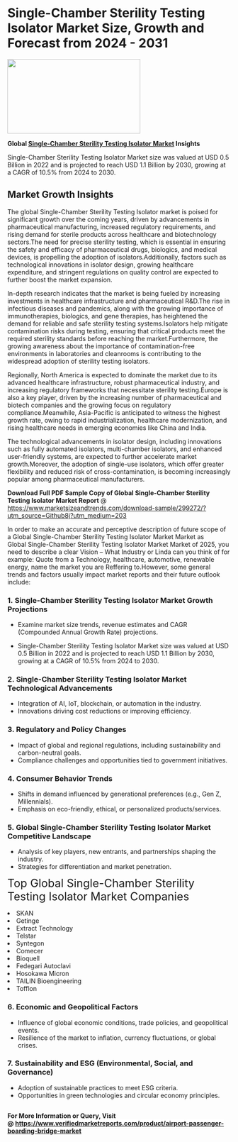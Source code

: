 <H1>Single-Chamber Sterility Testing Isolator Market Size, Growth and Forecast from 2024 - 2031</H1><img class="aligncenter size-medium wp-image-584254" src="https://thirdeyenews.in/wp-content/uploads/2024/09/Global-Market-Research-300x168.jpeg" alt="" width="300" height="168" /><p><strong>Global&nbsp;<a href="https://www.marketsizeandtrends.com/download-sample/299272/?utm_source=Github8j?utm_medium=203">Single-Chamber Sterility Testing Isolator Market</a> Insights</strong></p><p>Single-Chamber Sterility Testing Isolator Market size was valued at USD 0.5 Billion in 2022 and is projected to reach USD 1.1 Billion by 2030, growing at a CAGR of 10.5% from 2024 to 2030.</p><p><h2>Market Growth Insights</h2> <p>The global Single-Chamber Sterility Testing Isolator market is poised for significant growth over the coming years, driven by advancements in pharmaceutical manufacturing, increased regulatory requirements, and rising demand for sterile products across healthcare and biotechnology sectors.The need for precise sterility testing, which is essential in ensuring the safety and efficacy of pharmaceutical drugs, biologics, and medical devices, is propelling the adoption of isolators.Additionally, factors such as technological innovations in isolator design, growing healthcare expenditure, and stringent regulations on quality control are expected to further boost the market expansion.</p> <p>In-depth research indicates that the market is being fueled by increasing investments in healthcare infrastructure and pharmaceutical R&D.The rise in infectious diseases and pandemics, along with the growing importance of immunotherapies, biologics, and gene therapies, has heightened the demand for reliable and safe sterility testing systems.Isolators help mitigate contamination risks during testing, ensuring that critical products meet the required sterility standards before reaching the market.Furthermore, the growing awareness about the importance of contamination-free environments in laboratories and cleanrooms is contributing to the widespread adoption of sterility testing isolators.</p> <p>Regionally, North America is expected to dominate the market due to its advanced healthcare infrastructure, robust pharmaceutical industry, and increasing regulatory frameworks that necessitate sterility testing.Europe is also a key player, driven by the increasing number of pharmaceutical and biotech companies and the growing focus on regulatory compliance.Meanwhile, Asia-Pacific is anticipated to witness the highest growth rate, owing to rapid industrialization, healthcare modernization, and rising healthcare needs in emerging economies like China and India.</p> <p>The technological advancements in isolator design, including innovations such as fully automated isolators, multi-chamber isolators, and enhanced user-friendly systems, are expected to further accelerate market growth.Moreover, the adoption of single-use isolators, which offer greater flexibility and reduced risk of cross-contamination, is becoming increasingly popular among pharmaceutical manufacturers.</p> <p><span class=""><strong>Download Full PDF Sample Copy of Global Single-Chamber Sterility Testing Isolator Market Report</strong> @ <a href="https://www.marketsizeandtrends.com/download-sample/299272/?utm_source=Github8j?utm_medium=203" target="_blank">https://www.marketsizeandtrends.com/download-sample/299272/?utm_source=Github8j?utm_medium=203</a></span></p><p>In order to make an accurate and perceptive description of future scope of a Global&nbsp;Single-Chamber Sterility Testing Isolator Market Market as Global&nbsp;Single-Chamber Sterility Testing Isolator Market Market of 2025, you need to describe a clear Vision &ndash; What Industry or Linda can you think of for example: Quote from a Technology, healthcare, automotive, renewable energy, name the market you are Reffering to.However, some general trends and factors usually impact market reports and their future outlook include:</p><h3>1.&nbsp;<strong>Single-Chamber Sterility Testing Isolator Market Growth Projections</strong></h3><ul><li>Examine market size trends, revenue estimates and CAGR (Compounded Annual Growth Rate) projections.</li><li><p>Single-Chamber Sterility Testing Isolator Market size was valued at USD 0.5 Billion in 2022 and is projected to reach USD 1.1 Billion by 2030, growing at a CAGR of 10.5% from 2024 to 2030.</p></li></ul><h3>2.&nbsp;<strong>Single-Chamber Sterility Testing Isolator Market Technological Advancements</strong></h3><ul><li>Integration of AI, IoT, blockchain, or automation in the industry.</li><li>Innovations driving cost reductions or improving efficiency.</li></ul><h3>3.&nbsp;<strong>Regulatory and Policy Changes</strong></h3><ul><li>Impact of global and regional regulations, including sustainability and carbon-neutral goals.</li><li>Compliance challenges and opportunities tied to government initiatives.</li></ul><h3>4.&nbsp;<strong>Consumer Behavior Trends</strong></h3><ul><li>Shifts in demand influenced by generational preferences (e.g., Gen Z, Millennials).</li><li>Emphasis on eco-friendly, ethical, or personalized products/services.</li></ul><h3>5.&nbsp;<strong>Global Single-Chamber Sterility Testing Isolator Market Competitive Landscape</strong></h3><ul><li>Analysis of key players, new entrants, and partnerships shaping the industry.</li><li>Strategies for differentiation and market penetration.</li></ul><p data-pm-slice="1 1 []"><span style="color: inherit; font-family: inherit; font-size: 25px;">Top Global Single-Chamber Sterility Testing Isolator Market Companies</span></p><div class="" data-test-id=""><p><li>SKAN</li><li> Getinge</li><li> Extract Technology</li><li> Telstar</li><li> Syntegon</li><li> Comecer</li><li> Bioquell</li><li> Fedegari Autoclavi</li><li> Hosokawa Micron</li><li> TAILIN Bioengineering</li><li> Tofflon</li></p></div><h3>6.&nbsp;<strong>Economic and Geopolitical Factors</strong></h3><ul><li>Influence of global economic conditions, trade policies, and geopolitical events.</li><li>Resilience of the market to inflation, currency fluctuations, or global crises.</li></ul><h3>7.&nbsp;<strong>Sustainability and ESG (Environmental, Social, and Governance)</strong></h3><ul><li>Adoption of sustainable practices to meet ESG criteria.</li><li>Opportunities in green technologies and circular economy principles.</li></ul><h2><strong style="font-size: 14px;">For More Information or Query, Visit @&nbsp;</strong><a style="background-color: #ffffff; font-size: 14px;" href="https://www.marketsizeandtrends.com/report/single-chamber-sterility-testing-isolator-market/" target="_blank">https://www.verifiedmarketreports.com/product/airport-passenger-boarding-bridge-market</a></h2>